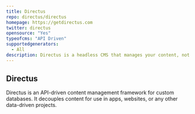 ```yaml
---
title: Directus
repo: directus/directus
homepage: https://getdirectus.com
twitter: directus
opensource: "Yes"
typeofcms: "API Driven"
supportedgenerators:
  - All
description: Directus is a headless CMS that manages your content, not your workflow.
---
```

## Directus
Directus is an API-driven content management framework for custom databases. It decouples content for use in apps, websites, or any other data-driven projects.
